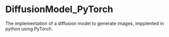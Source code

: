 # DiffusionModel_PyTorch
The implementation of a diffusion model to generate images, impplented in python using PyTorch.
